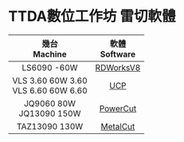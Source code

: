 # TTDA數位工作坊 雷切軟體

| 幾台<br>Machine | 軟體<br>Software |
|:---:|:---:|
| LS6090 -60W | [RDWorksV8](https://github.com/TaiwanTechDigitalAtelier/LaserSoftware/releases/tag/downloads)|
| VLS 3.60 60W 3.60 <br> VLS 6.60 60W 6.60 | [UCP](https://github.com/TaiwanTechDigitalAtelier/LaserSoftware/releases/tag/downloads)|
| JQ9060 80W <br> JQ13090 150W | [PowerCut](https://github.com/TaiwanTechDigitalAtelier/LaserSoftware/releases/tag/downloads)|
| TAZ13090 130W | [MetalCut](https://github.com/TaiwanTechDigitalAtelier/LaserSoftware/releases/tag/downloads)|
